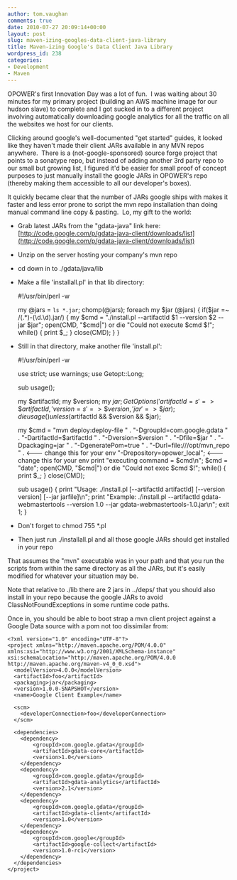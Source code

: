 ```yaml
---
author: tom.vaughan
comments: true
date: 2010-07-27 20:09:14+00:00
layout: post
slug: maven-izing-googles-data-client-java-library
title: Maven-izing Google's Data Client Java Library
wordpress_id: 238
categories:
- Development
- Maven
---
```


OPOWER's first Innovation Day was a lot of fun.  I was waiting about 30 minutes for my primary project (building an AWS machine image for our hudson slave) to complete and I got sucked in to a different project involving automatically downloading google analytics for all the traffic on all the websites we host for our clients.

Clicking around google's well-documented "get started" guides, it looked like they haven't made their client JARs available in any MVN repos anywhere.  There is a (not-google-sponsored) source forge project that points to a sonatype repo, but instead of adding another 3rd party repo to our small but growing list, I figured it'd be easier for small proof of concept purposes to just manually install the google JARs in OPOWER's repo (thereby making them accessible to all our developer's boxes).

It quickly became clear that the number of JARs google ships with makes it faster and less error prone to script the mvn repo installation than doing manual command line copy & pasting.  Lo, my gift to the world:



	
  * Grab latest JARs from the "gdata-java" link here: [http://code.google.com/p/gdata-java-client/downloads/list](http://code.google.com/p/gdata-java-client/downloads/list)

	
  * Unzip on the server hosting your company's mvn repo

	
  * cd down in to ./gdata/java/lib

	
  * Make a file 'installall.pl' in that lib directory:


    
    #!/usr/bin/perl -w
    
    my @jars = `ls *.jar`;
    chomp(@jars);
    foreach my $jar (@jars) {
      if($jar =~ /(.*)-(\d\.\d)\.jar/) {
        my $cmd = "./install.pl --artifactId $1 --version $2 --jar $jar";
        open(CMD, "$cmd|") or die "Could not execute $cmd $!";
        while(<CMD>) {
           print $_;
        }
       close(CMD);
      }
    }


	
  * Still in that directory, make another file 'install.pl':


    
    #!/usr/bin/perl -w
    
    use strict;
    use warnings;
    use Getopt::Long;
    
    sub usage();
    
    my $artifactId;
    my $version;
    my $jar;
    GetOptions('artifactId=s' => \$artifactId ,
               'version=s' => \$version,
               'jar' => \$jar);
    die usage() unless ($artifactId && $version && $jar);
    
    my $cmd = "mvn deploy:deploy-file " .
          "-DgroupId=com.google.gdata " .
          "-DartifactId=$artifactId " .
          "-Dversion=$version " .
          "-Dfile=$jar " .
          "-Dpackaging=jar " .
          "-DgeneratePom=true " .
          "-Durl=file:///opt/mvn_repo " .  <---  change this for your env
          "-Drepository=opower_local";  <--- change this for your env
    print "executing command = $cmd\n";
    $cmd = "date";
    open(CMD, "$cmd|") or die "Could not exec $cmd $!";
    while(<CMD>) {
        print $_;
    }
    close(CMD);
    
    sub usage() {
        print "Usage: ./install.pl [--artifactId artifactId] [--version version] [--jar jarfile]\n";
        print "Example: ./install.pl --artifactId gdata-webmastertools --version 1.0 --jar gdata-webmastertools-1.0.jar\n";
        exit 1;
    }


	
  * Don't forget to chmod 755 *.pl

	
  * Then just run ./installall.pl and all those google JARs should get installed in your repo


That assumes the "mvn" executable was in your path and that you run the scripts from within the same directory as all the JARs, but it's easily modified for whatever your situation may be.

Note that relative to ./lib there are 2 jars in ../deps/ that you should also install in your repo because the google JARs to avoid ClassNotFoundExceptions in some runtime code paths.

Once in, you should be able to boot strap a mvn client project against a Google Data source with a pom not too dissimilar from:

    
    <?xml version="1.0" encoding="UTF-8"?>
    <project xmlns="http://maven.apache.org/POM/4.0.0" xmlns:xsi="http://www.w3.org/2001/XMLSchema-instance" xsi:schemaLocation="http://maven.apache.org/POM/4.0.0 http://maven.apache.org/maven-v4_0_0.xsd">
      <modelVersion>4.0.0</modelVersion>
      <artifactId>foo</artifactId>
      <packaging>jar</packaging>
      <version>1.0.0-SNAPSHOT</version>
      <name>Google Client Example</name>
    
      <scm>
        <developerConnection>foo</developerConnection>
      </scm>
    
      <dependencies>
        <dependency>
            <groupId>com.google.gdata</groupId>
            <artifactId>gdata-core</artifactId>
            <version>1.0</version>
        </dependency>
        <dependency>
            <groupId>com.google.gdata</groupId>
            <artifactId>gdata-analytics</artifactId>
            <version>2.1</version>
        </dependency>
        <dependency>
            <groupId>com.google.gdata</groupId>
            <artifactId>gdata-client</artifactId>
            <version>1.0</version>
        </dependency>
        <dependency>
            <groupId>com.google</groupId>
            <artifactId>google-collect</artifactId>
            <version>1.0-rc1</version>
        </dependency>
      </dependencies>
    </project>
